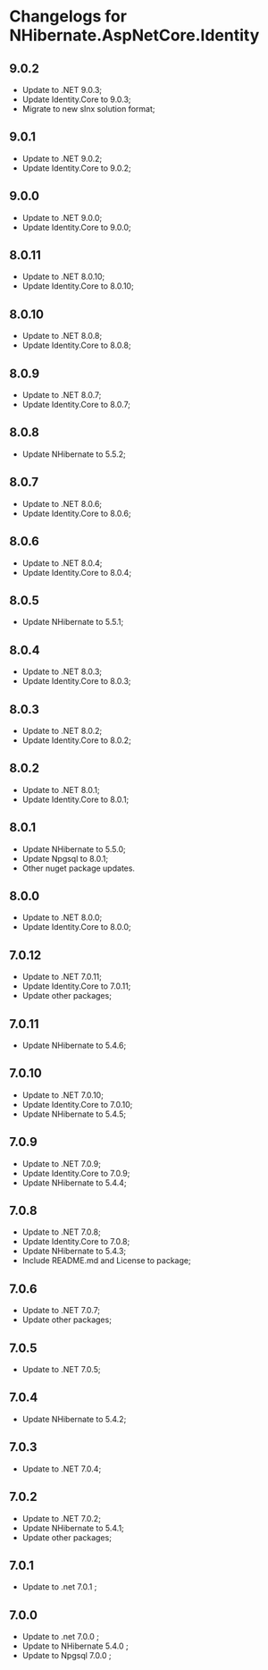 # Changelogs for NHibernate.AspNetCore.Identity

## 9.0.2

- Update to .NET 9.0.3;
- Update Identity.Core to 9.0.3;
- Migrate to new slnx solution format;

## 9.0.1

- Update to .NET 9.0.2;
- Update Identity.Core to 9.0.2;

## 9.0.0

- Update to .NET 9.0.0;
- Update Identity.Core to 9.0.0;

## 8.0.11

- Update to .NET 8.0.10;
- Update Identity.Core to 8.0.10;

## 8.0.10

- Update to .NET 8.0.8;
- Update Identity.Core to 8.0.8;

## 8.0.9

- Update to .NET 8.0.7;
- Update Identity.Core to 8.0.7;

## 8.0.8

- Update NHibernate to 5.5.2;

## 8.0.7

- Update to .NET 8.0.6;
- Update Identity.Core to 8.0.6;

## 8.0.6

- Update to .NET 8.0.4;
- Update Identity.Core to 8.0.4;

## 8.0.5

- Update NHibernate to 5.5.1;

## 8.0.4

- Update to .NET 8.0.3;
- Update Identity.Core to 8.0.3;

## 8.0.3

- Update to .NET 8.0.2;
- Update Identity.Core to 8.0.2;

## 8.0.2
- Update to .NET 8.0.1;
- Update Identity.Core to 8.0.1;

## 8.0.1

- Update NHibernate to 5.5.0;
- Update Npgsql to 8.0.1;
- Other nuget package updates.

## 8.0.0

- Update to .NET 8.0.0;
- Update Identity.Core to 8.0.0;

## 7.0.12

- Update to .NET 7.0.11;
- Update Identity.Core to 7.0.11;
- Update other packages;

## 7.0.11

- Update NHibernate to 5.4.6;

## 7.0.10

- Update to .NET 7.0.10;
- Update Identity.Core to 7.0.10;
- Update NHibernate to 5.4.5;

## 7.0.9

- Update to .NET 7.0.9;
- Update Identity.Core to 7.0.9;
- Update NHibernate to 5.4.4;

## 7.0.8

- Update to .NET 7.0.8;
- Update Identity.Core to 7.0.8;
- Update NHibernate to 5.4.3;
- Include README.md and License to package;

## 7.0.6

- Update to .NET 7.0.7;
- Update other packages;

## 7.0.5

- Update to .NET 7.0.5;

## 7.0.4

- Update NHibernate to 5.4.2;

## 7.0.3

- Update to .NET 7.0.4;

## 7.0.2

- Update to .NET 7.0.2;
- Update NHibernate to 5.4.1;
- Update other packages;

## 7.0.1

- Update to .net 7.0.1 ;

## 7.0.0

- Update to .net 7.0.0 ;
- Update to NHibernate 5.4.0 ;
- Update to Npgsql 7.0.0 ;
